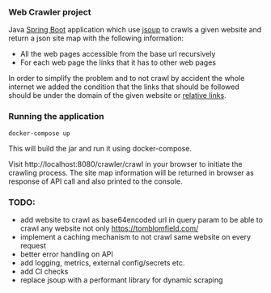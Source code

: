 ### **Web Crawler project**

Java [Spring Boot](https://spring.io/projects/spring-boot) application which use [jsoup](https://jsoup.org/) to crawls a given website and return a json site map with the following information:
- All the web pages accessible from the base url recursively
- For each web page the links that it has to other web pages

In order to simplify the problem and to not crawl by accident the whole internet we added the condition that the links that should be followed should be under the domain of the given website or [relative links](https://www.coffeecup.com/help/articles/absolute-vs-relative-pathslinks/).

### Running the application
```
docker-compose up
```
This will build the jar and run it using docker-compose.

Visit http://localhost:8080/crawler/crawl in your browser to initiate the crawling process. The site map information will be returned in browser as response of API call and also printed to the console.


### TODO:

- add website to crawl as base64encoded url in query param to be able to crawl any website not only https://tomblomfield.com/
- implement a caching mechanism to not crawl same website on every request
- better error handling on API
- add logging, metrics, external config/secrets etc.
- add CI checks
- replace jsoup with a performant library for dynamic scraping 